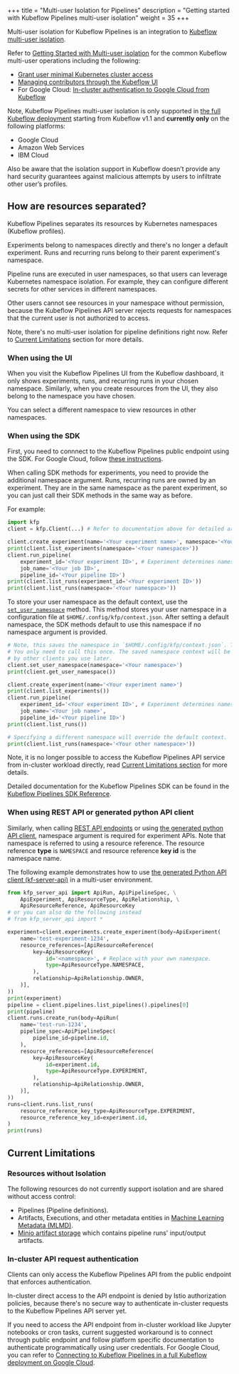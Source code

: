 +++
title = "Multi-user Isolation for Pipelines"
description = "Getting started with Kubeflow Pipelines multi-user isolation"
weight = 35
+++

Multi-user isolation for Kubeflow Pipelines is an integration to [Kubeflow multi-user isolation](/docs/components/multi-tenancy/).

Refer to [Getting Started with Multi-user isolation](/docs/components/multi-tenancy/getting-started/)
for the common Kubeflow multi-user operations including the following:

* [Grant user minimal Kubernetes cluster access](/docs/components/multi-tenancy/getting-started/#pre-requisites-grant-user-minimal-kubernetes-cluster-access)
* [Managing contributors through the Kubeflow UI](/docs/components/multi-tenancy/getting-started/#managing-contributors-through-the-kubeflow-ui)
* For Google Cloud: [In-cluster authentication to Google Cloud from Kubeflow](/docs/gke/authentication/#in-cluster-authentication)

Note, Kubeflow Pipelines multi-user isolation is only supported in
[the full Kubeflow deployment](/docs/pipelines/installation/overview/#full-kubeflow-deployment)
starting from Kubeflow v1.1 and **currently only** on the following platforms:

* Google Cloud
* Amazon Web Services
* IBM Cloud

Also be aware that the isolation support in Kubeflow doesn’t provide any hard
security guarantees against malicious attempts by users to infiltrate other
user’s profiles.
 
## How are resources separated?

Kubeflow Pipelines separates its resources by Kubernetes namespaces (Kubeflow profiles).

Experiments belong to namespaces directly and there's no longer a default
experiment. Runs and recurring runs belong to their parent experiment's namespace.

Pipeline runs are executed in user namespaces, so that users can leverage Kubernetes
namespace isolation. For example, they can configure different secrets for other
services in different namespaces.

Other users cannot see resources in your namespace without permission, because
the Kubeflow Pipelines API server rejects requests for namespaces that the
current user is not authorized to access.

Note, there's no multi-user isolation for pipeline definitions right now.
Refer to [Current Limitations](#current-limitations) section for more details.

### When using the UI

When you visit the Kubeflow Pipelines UI from the Kubeflow dashboard, it only shows
experiments, runs, and recurring runs in your chosen namespace. Similarly, when
you create resources from the UI, they also belong to the namespace you have
chosen.

You can select a different namespace to view resources in other namespaces.

### When using the SDK

First, you need to connnect to the Kubeflow Pipelines public endpoint using the
SDK. For Google Cloud, follow [these instructions](/docs/gke/pipelines/authentication-sdk/#connecting-to-kubeflow-pipelines-in-a-full-kubeflow-deployment).

When calling SDK methods for experiments, you need to provide the additional
namespace argument. Runs, recurring runs are owned by an experiment. They are
in the same namespace as the parent experiment, so you can just call their SDK
methods in the same way as before.

For example:

```python
import kfp
client = kfp.Client(...) # Refer to documentation above for detailed arguments.

client.create_experiment(name='<Your experiment name>', namespace='<Your namespace>')
print(client.list_experiments(namespace='<Your namespace>'))
client.run_pipeline(
    experiment_id='<Your experiment ID>', # Experiment determines namespace.
    job_name='<Your job ID>',
    pipeline_id='<Your pipeline ID>')
print(client.list_runs(experiment_id='<Your experiment ID>'))
print(client.list_runs(namespace='<Your namespace>'))
```

To store your user namespace as the default context, use the
[`set_user_namespace`](https://kubeflow-pipelines.readthedocs.io/en/latest/source/kfp.client.html#kfp.Client.set_user_namespace)
method. This method stores your user namespace in a configuration file at
`$HOME/.config/kfp/context.json`. After setting a default namespace, the SDK
methods default to use this namespace if no namespace argument is provided.

```python
# Note, this saves the namespace in `$HOME/.config/kfp/context.json`. Therefore,
# You only need to call this once. The saved namespace context will be picked up
# by other clients you use later.
client.set_user_namespace(namespace='<Your namespace>')
print(client.get_user_namespace())

client.create_experiment(name='<Your experiment name>')
print(client.list_experiments())
client.run_pipeline(
    experiment_id='<Your experiment ID>', # Experiment determines namespace.
    job_name='<Your job name>',
    pipeline_id='<Your pipeline ID>')
print(client.list_runs())

# Specifying a different namespace will override the default context.
print(client.list_runs(namespace='<Your other namespace>'))
```

Note, it is no longer possible to access the Kubeflow Pipelines API service from
in-cluster workload directly, read [Current Limitations section](#current-limitations)
for more details.

Detailed documentation for the Kubeflow Pipelines SDK can be found in the
[Kubeflow Pipelines SDK Reference](https://kubeflow-pipelines.readthedocs.io/en/latest/source/kfp.client.html).

### When using REST API or generated python API client

Similarly, when calling [REST API endpoints](/docs/pipelines/reference/api/kubeflow-pipeline-api-spec/)
or using [the generated python API client](https://kubeflow-pipelines.readthedocs.io/en/latest/source/kfp.server_api.html),
namespace argument is required for experiment APIs. Note that namespace is
referred to using a resource reference. The resource reference **type** is
`NAMESPACE` and resource reference **key id** is the namespace name.

The following example demonstrates how to use [the generated Python API client (kf-server-api)](https://kubeflow-pipelines.readthedocs.io/en/latest/source/kfp.server_api.html)
in a multi-user environment.
```python
from kfp_server_api import ApiRun, ApiPipelineSpec, \
    ApiExperiment, ApiResourceType, ApiRelationship, \
    ApiResourceReference, ApiResourceKey
# or you can also do the following instead
# from kfp_server_api import *

experiment=client.experiments.create_experiment(body=ApiExperiment(
    name='test-experiment-1234',
    resource_references=[ApiResourceReference(
        key=ApiResourceKey(
            id='<namespace>', # Replace with your own namespace.
            type=ApiResourceType.NAMESPACE,
        ),
        relationship=ApiRelationship.OWNER,
    )],
))
print(experiment)
pipeline = client.pipelines.list_pipelines().pipelines[0]
print(pipeline)
client.runs.create_run(body=ApiRun(
    name='test-run-1234',
    pipeline_spec=ApiPipelineSpec(
        pipeline_id=pipeline.id,
    ),
    resource_references=[ApiResourceReference(
        key=ApiResourceKey(
            id=experiment.id,
            type=ApiResourceType.EXPERIMENT,
        ),
        relationship=ApiRelationship.OWNER,
    )],
))
runs=client.runs.list_runs(
    resource_reference_key_type=ApiResourceType.EXPERIMENT,
    resource_reference_key_id=experiment.id,
)
print(runs)
```

## Current Limitations

### Resources without Isolation

The following resources do not currently support isolation and are shared
without access control:

* Pipelines (Pipeline definitions).
* Artifacts, Executions, and other metadata entities in [Machine Learning Metadata (MLMD)](https://www.tensorflow.org/tfx/guide/mlmd).
* [Minio artifact storage](https://min.io/) which contains pipeline runs' input/output artifacts.

### In-cluster API request authentication

Clients can only access the Kubeflow Pipelines API from the public endpoint
that enforces authentication.

In-cluster direct access to the API endpoint is denied by Istio authorization
policies, because there's no secure way to authenticate in-cluster requests to
the Kubeflow Pipelines API server yet.

If you need to access the API endpoint from in-cluster workload like Jupyter
notebooks or cron tasks, current suggested workaround is to connect through
public endpoint and follow platform specific documentation to authenticate
programmatically using user credentials. For Google Cloud, you can refer to
[Connecting to Kubeflow Pipelines in a full Kubeflow deployment on Google Cloud](/docs/gke/pipelines/authentication-sdk/#connecting-to-kubeflow-pipelines-in-a-full-kubeflow-deployment).
